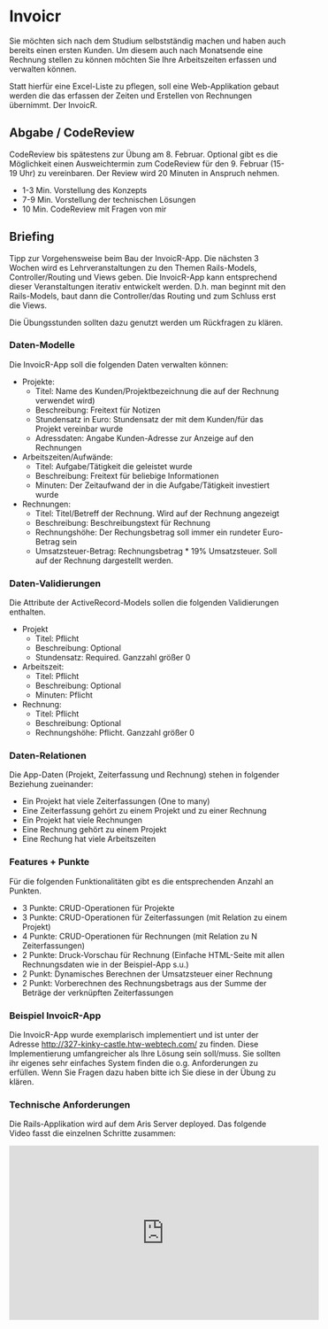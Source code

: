 # Invoicr

Sie möchten sich nach dem Studium selbstständig machen und haben auch bereits einen ersten Kunden.
Um diesem auch nach Monatsende eine Rechnung stellen zu können möchten Sie Ihre Arbeitszeiten
erfassen und verwalten können.

Statt hierfür eine Excel-Liste zu pflegen, soll eine Web-Applikation gebaut werden die das erfassen der Zeiten und
Erstellen von Rechnungen übernimmt. Der InvoicR.


## Abgabe / CodeReview

CodeReview bis spätestens zur Übung am 8. Februar. Optional gibt es die Möglichkeit einen Ausweichtermin zum CodeReview
für den 9. Februar (15-19 Uhr) zu vereinbaren. Der Review wird 20 Minuten in Anspruch nehmen.

* 1-3 Min. Vorstellung des Konzepts
* 7-9 Min. Vorstellung der technischen Lösungen
* 10 Min. CodeReview mit Fragen von mir


## Briefing

Tipp zur Vorgehensweise beim Bau der InvoicR-App. Die nächsten 3 Wochen wird es Lehrveranstaltungen zu
den Themen Rails-Models, Controller/Routing und Views geben. Die InvoicR-App kann entsprechend dieser
Veranstaltungen iterativ entwickelt werden. D.h. man beginnt mit den Rails-Models, baut dann die Controller/das Routing
und zum Schluss erst die Views.

Die Übungsstunden sollten dazu genutzt werden um Rückfragen zu klären.


### Daten-Modelle

Die InvoicR-App soll die folgenden Daten verwalten können:

* Projekte:
  * Titel: Name des Kunden/Projektbezeichnung die auf der Rechnung verwendet wird)
  * Beschreibung: Freitext für Notizen
  * Stundensatz in Euro: Stundensatz der mit dem Kunden/für das Projekt vereinbar wurde
  * Adressdaten: Angabe Kunden-Adresse zur Anzeige auf den Rechnungen
* Arbeitszeiten/Aufwände:
  * Titel: Aufgabe/Tätigkeit die geleistet wurde
  * Beschreibung: Freitext für beliebige Informationen
  * Minuten: Der Zeitaufwand der in die Aufgabe/Tätigkeit investiert wurde
* Rechnungen:
  * Titel: Titel/Betreff der Rechnung. Wird auf der Rechnung angezeigt
  * Beschreibung: Beschreibungstext für Rechnung
  * Rechnungshöhe: Der Rechungsbetrag soll immer ein rundeter Euro-Betrag sein
  * Umsatzsteuer-Betrag: Rechnungsbetrag * 19% Umsatzsteuer. Soll auf der Rechnung dargestellt werden.


### Daten-Validierungen

Die Attribute der ActiveRecord-Models sollen die folgenden Validierungen enthalten.

* Projekt
  * Titel: Pflicht
  * Beschreibung: Optional
  * Stundensatz: Required. Ganzzahl größer 0
* Arbeitszeit:
  * Titel: Pflicht
  * Beschreibung: Optional
  * Minuten: Pflicht
* Rechnung:
  * Titel: Pflicht
  * Beschreibung: Optional
  * Rechnungshöhe: Pflicht. Ganzzahl größer 0


### Daten-Relationen

Die App-Daten (Projekt, Zeiterfassung und Rechnung) stehen in folgender Beziehung zueinander:

* Ein Projekt hat viele Zeiterfassungen (One to many)
* Eine Zeiterfassung gehört zu einem Projekt und zu einer Rechnung
* Ein Projekt hat viele Rechnungen
* Eine Rechnung gehört zu einem Projekt
* Eine Rechung hat viele Arbeitszeiten


### Features + Punkte

Für die folgenden Funktionalitäten gibt es die entsprechenden Anzahl an Punkten.

* 3 Punkte: CRUD-Operationen für Projekte
* 3 Punkte: CRUD-Operationen für Zeiterfassungen (mit Relation zu einem Projekt)
* 4 Punkte: CRUD-Operationen für Rechnungen (mit Relation zu N Zeiterfassungen)
* 2 Punkte: Druck-Vorschau für Rechnung (Einfache HTML-Seite mit allen Rechnungsdaten wie in der Beispiel-App s.u.)
* 2 Punkt: Dynamisches Berechnen der Umsatzsteuer einer Rechnung
* 2 Punkt: Vorberechnen des Rechnungsbetrags aus der Summe der Beträge der verknüpften Zeiterfassungen


### Beispiel InvoicR-App

Die InvoicR-App wurde exemplarisch implementiert und ist unter der Adresse <http://327-kinky-castle.htw-webtech.com/>
zu finden. Diese Implementierung umfangreicher als Ihre Lösung sein soll/muss. Sie sollten ihr eigenes sehr einfaches
System finden die o.g. Anforderungen zu erfüllen. Wenn Sie Fragen dazu haben bitte ich Sie diese in der Übung
zu klären.


### Technische Anforderungen

Die Rails-Applikation wird auf dem Aris Server deployed. Das folgende Video fasst die einzelnen Schritte zusammen:

<iframe width="560" height="315" src="https://www.youtube-nocookie.com/embed/uMpOxGj8EGs?rel=0" frameborder="0" allowfullscreen></iframe>


